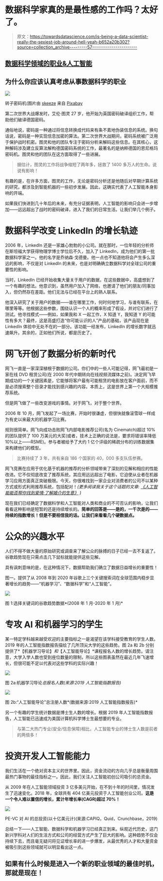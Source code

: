 # 数据科学家真的是最性感的工作吗？太好了。

> 原文：<https://towardsdatascience.com/is-being-a-data-scientist-really-the-sexiest-job-around-hell-yeah-b652a20b302?source=collection_archive---------57----------------------->

## [数据科学领域的职业&人工智能](http://towardsdatascience.com/tagged/data-science-ai-careers)

## 为什么你应该认真考虑从事数据科学的职业

![](img/20279b632eeb3a50b4a8df334acfd1a4.png)

转子密码机(图片由 [skeeze](https://pixabay.com/users/skeeze-272447/?utm_source=link-attribution&utm_medium=referral&utm_campaign=image&utm_content=1147801) 来自 [Pixabay](https://pixabay.com/?utm_source=link-attribution&utm_medium=referral&utm_campaign=image&utm_content=1147801)

第二次世界大战爆发时，艾伦·图灵 27 岁，他开始为英国密码破译组织工作，帮助他们破译德国密码。

通俗地说，密码是一种通过将信息转换成代码来有条不紊地伪装信息的系统。换句话说，密码是一种实现信息加密的算法。第二次世界大战期间，密码系统被广泛用于保护战时机密。图灵和他的团队专注于密码分析来解码这些信息。在其核心，这种解码涉及建立反算法解构德国密码系统的工作，最著名的是纳粹德国的恩尼格玛密码机。图灵和他的团队在这方面取得了一些进展。

> 据估计，图灵的工作将战争缩短了两年多，拯救了 1400 多万人的生命。说说有影响！

有趣的是，在许多方面，图灵的工作，无论是密码分析还是他随后对早期计算系统的研究，都涉及到智能机器的一些初步发展。因此，这确实代表了人工智能本身影响的开端。

如果我们快进到几十年后的未来，有充分证据表明，人工智能的影响只会进一步增加——远远超出了战时的密码破译，进入了我们的日常生活。让我们举几个例子。

# **数据科学改变 LinkedIn 的增长轨迹**

2006 年，LinkedIn 还是一家雄心勃勃的小公司。就在那时，一位年轻的分析师在斯坦福大学获得物理学博士学位后不久，加入了 LinkedIn，成为他们的第一批数据科学家之一。他的名字是乔纳森·戈德曼。他一点也不知道他将会产生多么深远的影响，不仅是对 LinkedIn 的未来，也是对明确确立数据科学对全球公司的重要性的影响。

当时，LinkedIn 已经开始收集大量关于用户的数据，在这些数据中，高盛想到了一个有趣的想法。他意识到，虽然用户加入了网络，也邀请了他们的朋友/同事加入，但仍然存在差距。他们无法与已经在平台上的熟人联系。

他深入研究了关于用户的数据——谁在哪里工作，何时何地学习，与谁有联系，在哪里等等。他根据这些参数，围绕认识一个人的概率形成了假设，并对它们进行了测试。他寻找模式——例如，如果我和 X 一起工作，X 知道 Y，我知道 Y 的可能性有多大？最终，这是高盛打造“你可能认识的人”产品的基础，该产品现在是 LinkedIn 体验中无处不在的一部分。该功能一经发布，LinkedIn 的增长数字就迅速飙升。其余的，正如他们所说，都是历史了。

# 网飞开创了数据分析的新时代

网飞一直是一家深深植根于数据的公司。你们中的一些人可能记得，网飞最初是一家在线 DVD 租赁公司(在 2000 年代中期转向在线视频流媒体之前)。决定网飞早期成功的一个关键因素是，它能够将客户最有可能租赁的电影放在客户面前，而不是必须搜索整个目录才能找到感兴趣的内容。本质上，这是世界上第一个大规模推荐系统。

但是网飞做了一些改变游戏的事情。对于网飞，对于整个世界。

2006 年 10 月，网飞发起了一场比赛，开始时很谦虚，但很快就像滚雪球一样成为有史以来最大的机器学习比赛。

规则很简单。网飞向成功击败网飞内部电影推荐公司(名为 Cinematch)超过 10%的团队提供了 100 万美元的大奖(或者，技术上正确的说法是，要求将错误率降低 10%以上——RSME)。参与者被给予了大约 1 亿个评级的稀疏分布的训练数据集来构建他们的模型。

> 比赛持续了 3 年，共有来自 186 个国家的 40，000 多支队伍参赛。

网飞竞赛在应用于优化基于机器的推荐的分析领域带来了深刻的见解和相应的性能改进。它不仅彻底改变了推荐系统，其应用远远超出了电影，它迫使从业者在机器学习应用方面真正突破极限。今天，你很难找到一家企业对消费者的公司不以某种方式或形式利用推荐系统，包括配对！*(更多阅读我关于这个话题的文章:* [*《人工智能能否帮你找到爱情:了解婚介的生意》*](/can-artificial-intelligence-help-you-find-love-understanding-the-business-of-matchmaking-2b51a8cc8f76) *)*

现在我们已经确定了数据科学和人工智能对人类和商业的不可否认的影响，让我们看看这种影响是短暂的还是持续增长的。**简单的回答是——是的，一千次是的——持续的指数增长！但是不要相信我的话。让我们来看看几个硬数据点。**

# **公众的兴趣水平**

人们不得不做大量的原始研究或调查来了解公众的脉搏的日子已经一去不复返了。谷歌趋势现在只需点击几下鼠标就能提供这些见解。

具有讽刺意味的是，在这种情况下，数据帮助我们确立了数据日益增长的重要性！

图一。提供了从 2008 年到 2020 年谷歌上三个关键搜索词在全球范围内稳步显著增长的趋势——“机器学习”、“数据科学”和“人工智能”。

![](img/03ce54e0e3945b75846c8ce90a68a1c6.png)

图 1:选择关键词的谷歌趋势数据*(2008 年 1 月-2020 年 1 月)*

# **专攻 AI 和机器学习的学生**

某一特定学科越来越受欢迎的主要指标之一是渴望在该学科接受教育的学生人数。2019 年的人工智能指数报告描绘了几所顶尖大学的这些趋势。图 2a 和 2b 分别提供了*【机器学习导论】*和*【人工智能导论】*课程报名人数的增长趋势。请注意，大学入学人数也受到座位数量的限制，所以这些图表虽然在最近几年飞速增长，但很可能不足以代表对这些学科的实际兴趣！

![](img/59bd793d4ad8f2606bef88e183cb3ae5.png)

图 2a:机器学习导论*总报名人数(来源:2019 人工智能指数报告)*

![](img/f4a24cb86d937f66b6be3706ecf197c8.png)

图 2b:“人工智能导论”总注册人数*(数据来源:2019 人工智能指数报告)*

另一个有趣的学生统计数据是博士生人数的增长。根据 2019 年人工智能指数报告，人工智能已迅速成为美国计算机科学博士生最想要的专业。

> 与第二大热门专业(安全/信息保障)相比，人工智能专业的博士生人数是前者的两倍多！

# **投资开发人工智能能力**

我们生活在一个绝对资本主义的世界里。因此，资金流动的方向几乎总是衡量周围最热门事物的最佳指标之一。因此，我们关注人工智能初创公司吸引的总资金。

从 2009 年在人工智能领域投资 3 亿多美元开始，在不到十年的时间里，情况发生了迅速变化。2018 年，全球共有 404 亿美元投资于人工智能创业公司。**这是一个令人难以置信的增长，累计年增长率(CAGR)超过 70%！**

![](img/1c1545d470e0f64105e1f2cc262eee32.png)

PE-VC 对 AI 的总投资(以十亿美元计)(来源:CAPIQ，Quid，Crunchbase，2019)

总结一下——人工智能、数据科学和机器学习已经真正到来。纵观近代历史，这门新兴学科对人们的生活方式和公司的经营方式产生了巨大的影响。这种趋势不仅会持续下去，而且毫无疑问将见证增长率的进一步爆发，从最优秀的人才和大量资金被吸引到这些领域就可以明显看出这一点。

## 如果有什么时候是进入一个新的职业领域的最佳时机，那就是现在！